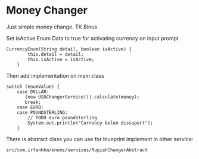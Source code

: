 # Money Changer
Just simple money change. TK Binus

Set isActive Enum Data to true for activating currency on input prompt
```
CurrencyEnum(String detail, boolean isActive) {
        this.detail = detail;
        this.isActive = isActive;
    }
```

Then add implementation on main class
```
switch (enumValue) {
    case DOLLAR:
       (new USDChangerService()).calculate(money);
       break;
    case EURO:
    case POUNDSTERLING:
        // TODO euro poundsterling
        System.out.println("Currency belum dissuport");
    }
```

There is abstract class you can use for blueprint implement in other service:

`src/com.irfanhkm/enums/services/RupiahChangerAbstract`